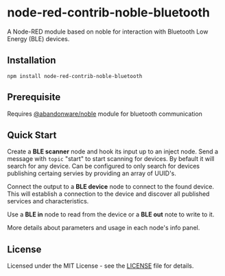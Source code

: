 # node-red-contrib-noble-bluetooth

A Node-RED module based on noble for interaction with Bluetooth Low Energy (BLE) devices.

## Installation

```
npm install node-red-contrib-noble-bluetooth
```

## Prerequisite

Requires [@abandonware/noble](https://www.npmjs.com/package/@abandonware/noble) module for bluetooth communication

## Quick Start

Create a **BLE scanner** node and hook its input up to an inject node. Send a message with `topic` "start" to start scanning for devices. By befault it will search for any device. Can be configured to only search for devices publishing certaing servies by providing an array of UUID's.

Connect the output to a **BLE device** node to connect to the found device. This will establish a connection to the device and discover all published services and characteristics.

Use a **BLE in** node to read from the device or a **BLE out** note to write to it.

More details about parameters and usage in each node's info panel.

## License
Licensed under the MIT License - see the [LICENSE](LICENSE) file for details.

